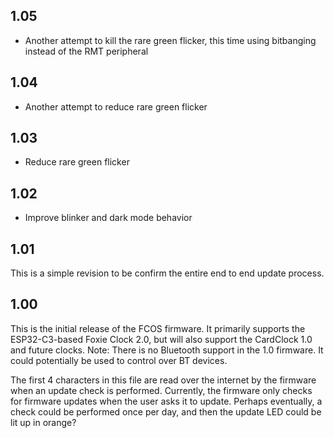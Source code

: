 1.05
----
- Another attempt to kill the rare green flicker, this time
  using bitbanging instead of the RMT peripheral

1.04
----
- Another attempt to reduce rare green flicker

1.03
----
- Reduce rare green flicker

1.02
----
- Improve blinker and dark mode behavior

1.01
----
This is a simple revision to be confirm the entire end to end update process.

1.00
----
This is the initial release of the FCOS firmware. 
It primarily supports the ESP32-C3-based Foxie Clock 2.0, 
but will also support the CardClock 1.0 and future clocks. 
Note: There is no Bluetooth support in the 1.0 firmware. It
      could potentially be used to control over BT devices.

The first 4 characters in this file are read over the internet
by the firmware when an update check is performed. Currently, 
the firmware only checks for firmware updates when the user
asks it to update. Perhaps eventually, a check could be performed
once per day, and then the update LED could be lit up in orange?
